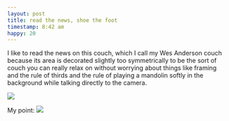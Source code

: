 ```yaml
---
layout: post
title: read the news, shoe the foot
timestamp: 8:42 am
happy: 20
---
```


I like to read the news on this couch, which I call my Wes Anderson couch because its area is decorated slightly too symmetrically to be the sort of couch you can really relax on without worrying about things like framing and the rule of thirds and the rule of playing a mandolin softly in the background while talking directly to the camera.

![](http://blog.jordan.matelsky.com/photo-journal/images/IMG_0041.JPG)

My point:
![](http://blog.jordan.matelsky.com/photo-journal/images/IMG_0051.JPG)
